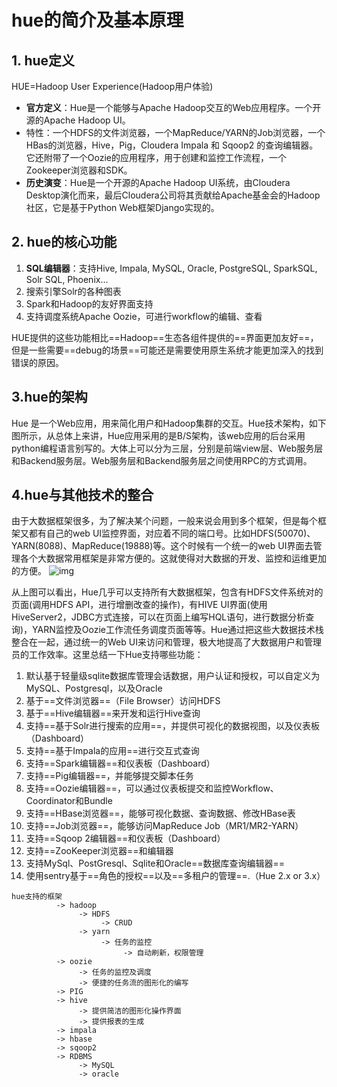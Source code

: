 # hue的简介及基本原理

## 1. hue定义

HUE=Hadoop User Experience(Hadoop用户体验)

- **官方定义**：Hue是一个能够与Apache Hadoop交互的Web应用程序。一个开源的Apache Hadoop UI。
- 特性：一个HDFS的文件浏览器，一个MapReduce/YARN的Job浏览器，一个 HBas的浏览器，Hive，Pig，Cloudera Impala 和 Sqoop2 的查询编辑器。它还附带了一个Oozie的应用程序，用于创建和监控工作流程，一个Zookeeper浏览器和SDK。
- **历史演变**：Hue是一个开源的Apache Hadoop UI系统，由Cloudera Desktop演化而来，最后Cloudera公司将其贡献给Apache基金会的Hadoop社区，它是基于Python Web框架Django实现的。

## 2. hue的核心功能

1. **SQL编辑器**：支持Hive, Impala, MySQL, Oracle, PostgreSQL, SparkSQL, Solr SQL, Phoenix…
2. 搜索引擎Solr的各种图表
3. Spark和Hadoop的友好界面支持
4. 支持调度系统Apache Oozie，可进行workflow的编辑、查看

HUE提供的这些功能相比==Hadoop==生态各组件提供的==界面更加友好==，但是一些需要==debug的场景==可能还是需要使用原生系统才能更加深入的找到错误的原因。



## 3.hue的架构

Hue 是一个Web应用，用来简化用户和Hadoop集群的交互。Hue技术架构，如下图所示，从总体上来讲，Hue应用采用的是B/S架构，该web应用的后台采用python编程语言别写的。大体上可以分为三层，分别是前端view层、Web服务层和Backend服务层。Web服务层和Backend服务层之间使用RPC的方式调用。



## 4.hue与其他技术的整合

由于大数据框架很多，为了解决某个问题，一般来说会用到多个框架，但是每个框架又都有自己的web UI监控界面，对应着不同的端口号。比如HDFS(50070)、YARN(8088)、MapReduce(19888)等。这个时候有一个统一的web UI界面去管理各个大数据常用框架是非常方便的。这就使得对大数据的开发、监控和运维更加的方便。
![img](https://img-blog.csdnimg.cn/img_convert/bbddb41f8a803937da989fe6f81cb1d8.png)

从上图可以看出，Hue几乎可以支持所有大数据框架，包含有HDFS文件系统对的页面(调用HDFS API，进行增删改查的操作)，有HIVE UI界面(使用HiveServer2，JDBC方式连接，可以在页面上编写HQL语句，进行数据分析查询)，YARN监控及Oozie工作流任务调度页面等等。Hue通过把这些大数据技术栈整合在一起，通过统一的Web UI来访问和管理，极大地提高了大数据用户和管理员的工作效率。这里总结一下Hue支持哪些功能：

1. 默认基于轻量级sqlite数据库管理会话数据，用户认证和授权，可以自定义为MySQL、Postgresql，以及Oracle
2. 基于==文件浏览器==（File Browser）访问HDFS
3. 基于==Hive编辑器==来开发和运行Hive查询
4. 支持==基于Solr进行搜索的应用==，并提供可视化的数据视图，以及仪表板（Dashboard）
5. 支持==基于Impala的应用==进行交互式查询
6. 支持==Spark编辑器==和仪表板（Dashboard）
7. 支持==Pig编辑器==，并能够提交脚本任务
8. 支持==Oozie编辑器==，可以通过仪表板提交和监控Workflow、Coordinator和Bundle
9. 支持==HBase浏览器==，能够可视化数据、查询数据、修改HBase表
10. 支持==Job浏览器==，能够访问MapReduce Job（MR1/MR2-YARN）
11. 支持==Sqoop 2编辑器==和仪表板（Dashboard）
12. 支持==ZooKeeper浏览器==和编辑器
13. 支持MySql、PostGresql、Sqlite和Oracle==数据库查询编辑器==
14. 使用sentry基于==角色的授权==以及==多租户的管理==.（Hue 2.x or 3.x）

```
hue支持的框架
          -> hadoop
               -> HDFS
                    -> CRUD
               -> yarn
                    -> 任务的监控
                         -> 自动刷新，权限管理
          -> oozie
               -> 任务的监控及调度
               -> 便捷的任务流的图形化的编写
          -> PIG
          -> hive
               -> 提供简洁的图形化操作界面
               -> 提供报表的生成
          -> impala
          -> hbase
          -> sqoop2
          -> RDBMS
               -> MySQL
               -> oracle
```

